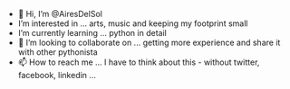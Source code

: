 - 👋 Hi, I’m @AiresDelSol
- I’m interested in ... arts, music and keeping my footprint small
- I’m currently learning ... python in detail
- 💞️ I’m looking to collaborate on ... getting more experience and share it with other pythonista
- 📫 How to reach me ... I have to think about this - without twitter, facebook, linkedin ... 

<!---
AiresDelSol/AiresDelSol is a ✨ special ✨ repository because its `README.md` (this file) appears on your GitHub profile.
You can click the Preview link to take a look at your changes.
--->
